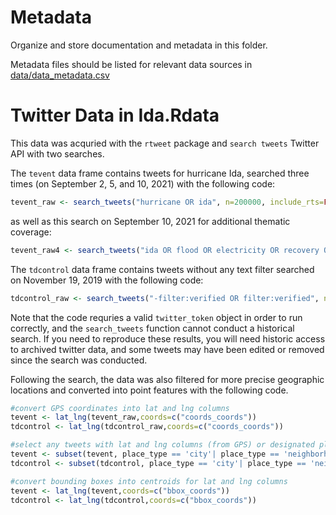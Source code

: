 # Metadata
Organize and store documentation and metadata in this folder.

Metadata files should be listed for relevant data sources in [data/data_metadata.csv](../data_metadata.csv)

# Twitter Data in Ida.Rdata

This data was acquried with the `rtweet` package and `search tweets` Twitter API with two searches.

The `tevent` data frame contains tweets for hurricane Ida, searched three times (on September 2, 5, and 10, 2021) with the following code:
```r
tevent_raw <- search_tweets("hurricane OR ida", n=200000, include_rts=FALSE, token=twitter_token, geocode="36,-87,1000mi", retryonratelimit=TRUE)
```

as well as this search on September 10, 2021 for additional thematic coverage:
```r
tevent_raw4 <- search_tweets("ida OR flood OR electricity OR recovery OR outage", n = 200000, include_rts = TRUE, token = twitter_token, geocode = "36,-87,1000mi", retryonratelimit = TRUE)
```

The `tdcontrol` data frame contains tweets without any text filter searched on November 19, 2019 with the following code:
```r
tdcontrol_raw <- search_tweets("-filter:verified OR filter:verified", n=200000, include_rts=FALSE, token=twitter_token, geocode="32,-78,1000mi", retryonratelimit=TRUE)
```

Note that the code requries a valid `twitter_token` object in order to run correctly, and the `search_tweets` function cannot conduct a historical search. If you need to reproduce these results, you will need historic access to archived twitter data, and some tweets may have been edited or removed since the search was conducted.

Following the search, the data was also filtered for more precise geographic locations and converted into point features with the following code.

```r
#convert GPS coordinates into lat and lng columns
tevent <- lat_lng(tevent_raw,coords=c("coords_coords"))
tdcontrol <- lat_lng(tdcontrol_raw,coords=c("coords_coords"))

#select any tweets with lat and lng columns (from GPS) or designated place types of your choosing
tevent <- subset(tevent, place_type == 'city'| place_type == 'neighborhood'| place_type == 'poi' | !is.na(lat))
tdcontrol <- subset(tdcontrol, place_type == 'city'| place_type == 'neighborhood'| place_type == 'poi' | !is.na(lat))

#convert bounding boxes into centroids for lat and lng columns
tevent <- lat_lng(tevent,coords=c("bbox_coords"))
tdcontrol <- lat_lng(tdcontrol,coords=c("bbox_coords"))
```
